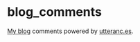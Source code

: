 # blog_comments

[My blog](https://yzhang1918.github.io/) comments powered by [utteranc.es](https://utteranc.es/).

